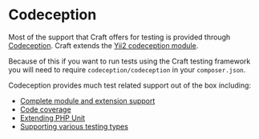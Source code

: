 # Codeception
Most of the support that Craft offers for testing is provided through [Codeception](https://codeception.com/). Craft extends the [Yii2 codeception module](https://codeception.com/docs/modules/Yii2).

Because of this if you want to run tests using the Craft testing framework you will need to require `codeception/codeception` in your `composer.json`.

Codeception provides much test related support out of the box including:

- [Complete module and extension support](https://codeception.com/docs/06-ModulesAndHelpers)
- [Code coverage](https://codeception.com/docs/11-Codecoverage)
- [Extending PHP Unit](https://codeception.com/docs/05-UnitTests)
- [Supporting various testing types](https://codeception.com/docs/01-Introduction) 
